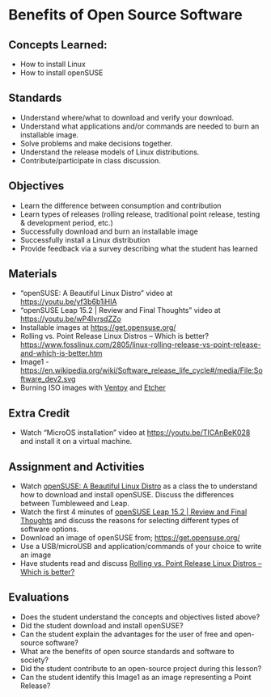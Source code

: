 # Benefits of Open Source Software
## Concepts Learned:
* How to install Linux
* How to install openSUSE

## Standards
* Understand where/what to download and verify your download.
* Understand what applications and/or commands are needed to burn an installable image.
* Solve problems and make decisions together.
* Understand the release models of Linux distributions.
* Contribute/participate in class discussion.

## Objectives
* Learn the difference between consumption and contribution
* Learn types of releases (rolling release, traditional point release, testing & development period, etc.)
* Successfully download and burn an installable image
* Successfully install a Linux distribution
* Provide feedback via a survey describing what the student has learned

## Materials
* “openSUSE: A Beautiful Linux Distro” video at <https://youtu.be/yf3b6b1iHIA>
* “openSUSE Leap 15.2 | Review and Final Thoughts” video at <https://youtu.be/wP4IvrsdZZo>
* Installable images at <https://get.opensuse.org/>
* Rolling vs. Point Release Linux Distros – Which is better? <https://www.fosslinux.com/2805/linux-rolling-release-vs-point-release-and-which-is-better.htm>
* Image1 - <https://en.wikipedia.org/wiki/Software_release_life_cycle#/media/File:Software_dev2.svg>
* Burning ISO images with [Ventoy](https://www.ventoy.net/en/doc_start.html) and [Etcher](https://www.balena.io/etcher/)

## Extra Credit
* Watch “MicroOS installation” video at <https://youtu.be/TICAnBeK028> and install it on a virtual machine.

## Assignment and Activities
* Watch [openSUSE: A Beautiful Linux Distro](https://youtu.be/yf3b6b1iHIA) as a class the to understand how to download and install openSUSE. Discuss the differences between Tumbleweed and Leap.
* Watch the first 4 minutes of [openSUSE Leap 15.2 | Review and Final Thoughts](https://youtu.be/wP4IvrsdZZo) and discuss the reasons for selecting different types of software options.
* Download an image of openSUSE from; https://get.opensuse.org/
* Use a USB/microUSB and application/commands of your choice to write an image
* Have students read and discuss [Rolling vs. Point Release Linux Distros – Which is better?](https://www.fosslinux.com/2805/linux-rolling-release-vs-point-release-and-which-is-better.htm)

## Evaluations
* Does the student understand the concepts and objectives listed above?
* Did the student download and install openSUSE?
* Can the student explain the advantages for the user of free and open-source software?
* What are the benefits of open source standards and software to society?
* Did the student contribute to an open-source project during this lesson?
* Can the student identify this Image1 as an image representing a Point Release?
